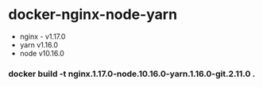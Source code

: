 # docker-nginx-node-yarn

 * nginx - v1.17.0
 * yarn v1.16.0
 * node v10.16.0


### docker build -t nginx.1.17.0-node.10.16.0-yarn.1.16.0-git.2.11.0 .

